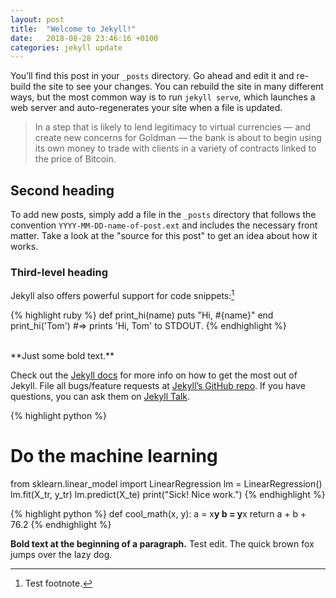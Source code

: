 ```yaml
---
layout: post
title:  "Welcome to Jekyll!"
date:   2018-08-28 23:46:16 +0100
categories: jekyll update
---
```


You’ll find this post in your `_posts` directory. Go ahead and edit it and re-build the site to see your changes. You can rebuild the site in many different ways, but the most common way is to run `jekyll serve`, which launches a web server and auto-regenerates your site when a file is updated.

> In a step that is likely to lend legitimacy to virtual currencies — and create new concerns for Goldman — the bank is about to begin using its own money to trade with clients in a variety of contracts linked to the price of Bitcoin.

## Second heading

To add new posts, simply add a file in the `_posts` directory that follows the convention `YYYY-MM-DD-name-of-post.ext` and includes the necessary front matter. Take a look at the "source for this post" to get an idea about how it works.

### Third-level heading

Jekyll also offers powerful support for code snippets:[^1]

{% highlight ruby %}
def print_hi(name)
  puts "Hi, #{name}"
end
print_hi('Tom')
#=> prints 'Hi, Tom' to STDOUT.
{% endhighlight %}

<br>
**Just some bold text.**

Check out the [Jekyll docs][jekyll-docs] for more info on how to get the most out of Jekyll. File all bugs/feature requests at [Jekyll’s GitHub repo][jekyll-gh]. If you have questions, you can ask them on [Jekyll Talk][jekyll-talk].

{% highlight python %}
# Do the machine learning
from sklearn.linear_model import LinearRegression
lm = LinearRegression()
lm.fit(X_tr, y_tr)
lm.predict(X_te)
print("Sick! Nice work.")
{% endhighlight %}

{% highlight python %}
def cool_math(x, y):
    a = x**y
    b = y**x
    return a + b + 76.2
{% endhighlight %}

**Bold text at the beginning of a paragraph.** Test edit. The quick brown fox jumps over the lazy dog. 

<!-- <iframe width="740" height="450" src="{{ "/img/temp-plot.html" | absolute_url }}" frameborder="0" allowfullscreen></iframe> -->

[^1]: Test footnote.

[jekyll-docs]: https://jekyllrb.com/docs/home
[jekyll-gh]:   https://github.com/jekyll/jekyll
[jekyll-talk]: https://talk.jekyllrb.com/
